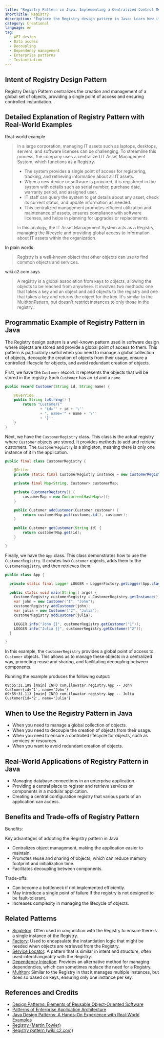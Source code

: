 ```yaml
---
title: "Registry Pattern in Java: Implementing a Centralized Control Mechanism for Java Objects"
shortTitle: Registry
description: "Explore the Registry design pattern in Java: Learn how it centralizes object management for improved access and control. Perfect for software developers and architects looking to optimize Java application architecture."
category: Creational
language: en
tag:
  - API design
  - Data access
  - Decoupling
  - Dependency management
  - Enterprise patterns
  - Instantiation
---
```


## Intent of Registry Design Pattern

Registry Design Pattern centralizes the creation and management of a global set of objects, providing a single point of
access and ensuring controlled instantiation.

## Detailed Explanation of Registry Pattern with Real-World Examples

Real-world example

> In a large corporation, managing IT assets such as laptops, desktops, servers, and software licenses can be
> challenging. To streamline this process, the company uses a centralized IT Asset Management System, which functions as a
> Registry.
>
> * The system provides a single point of access for registering, tracking, and retrieving information about all IT
    assets.
> * When a new device or software is procured, it is registered in the system with details such as serial number,
    purchase date, warranty period, and assigned user.
> * IT staff can query the system to get details about any asset, check its current status, and update information as
    needed.
> * This centralized management promotes efficient utilization and maintenance of assets, ensures compliance with
    software licenses, and helps in planning for upgrades or replacements.
>
> In this analogy, the IT Asset Management System acts as a Registry, managing the lifecycle and providing global access
> to information about IT assets within the organization.

In plain words

> Registry is a well-known object that other objects can use to find common objects and services.

wiki.c2.com says

> A registry is a global association from keys to objects, allowing the objects to be reached from anywhere. It involves
> two methods: one that takes a key and an object and add objects to the registry and one that takes a key and returns the
> object for the key. It's similar to the MultitonPattern, but doesn't restrict instances to only those in the registry.

## Programmatic Example of Registry Pattern in Java

The Registry design pattern is a well-known pattern used in software design where objects are stored and provide a
global point of access to them. This pattern is particularly useful when you need to manage a global collection of
objects, decouple the creation of objects from their usage, ensure a controlled lifecycle for objects, and avoid
redundant creation of objects.

First, we have the `Customer` record. It represents the objects that will be stored in the registry. Each `Customer` has
an `id` and a `name`.

```java
public record Customer(String id, String name) {

    @Override
    public String toString() {
        return "Customer{"
                + "id='" + id + '\''
                + ", name='" + name + '\''
                + '}';
    }
}
```

Next, we have the `CustomerRegistry` class. This class is the actual registry where `Customer` objects are stored. It
provides methods to add and retrieve customers. The `CustomerRegistry` is a singleton, meaning there is only one
instance of it in the application.

```java
public final class CustomerRegistry {

    @Getter
    private static final CustomerRegistry instance = new CustomerRegistry();

    private final Map<String, Customer> customerMap;

    private CustomerRegistry() {
        customerMap = new ConcurrentHashMap<>();
    }

    public Customer addCustomer(Customer customer) {
        return customerMap.put(customer.id(), customer);
    }

    public Customer getCustomer(String id) {
        return customerMap.get(id);
    }

}
```

Finally, we have the `App` class. This class demonstrates how to use the `CustomerRegistry`. It creates two `Customer`
objects, adds them to the `CustomerRegistry`, and then retrieves them.

```java
public class App {

  private static final Logger LOGGER = LoggerFactory.getLogger(App.class);

  public static void main(String[] args) {
    CustomerRegistry customerRegistry = CustomerRegistry.getInstance();
    var john = new Customer("1", "John");
    customerRegistry.addCustomer(john);
    var julia = new Customer("2", "Julia");
    customerRegistry.addCustomer(julia);

    LOGGER.info("John {}", customerRegistry.getCustomer("1"));
    LOGGER.info("Julia {}", customerRegistry.getCustomer("2"));
  }

}
```

In this example, the `CustomerRegistry` provides a global point of access to `Customer` objects. This allows us to
manage these objects in a centralized way, promoting reuse and sharing, and facilitating decoupling between components.

Running the example produces the following output:

```
09:55:31.109 [main] INFO com.iluwatar.registry.App -- John Customer{id='1', name='John'}
09:55:31.113 [main] INFO com.iluwatar.registry.App -- Julia Customer{id='2', name='Julia'}
```

## When to Use the Registry Pattern in Java

* When you need to manage a global collection of objects.
* When you need to decouple the creation of objects from their usage.
* When you need to ensure a controlled lifecycle for objects, such as services or resources.
* When you want to avoid redundant creation of objects.

## Real-World Applications of Registry Pattern in Java

* Managing database connections in an enterprise application.
* Providing a central place to register and retrieve services or components in a modular application.
* Creating a central configuration registry that various parts of an application can access.

## Benefits and Trade-offs of Registry Pattern

Benefits:

Key advantages of adopting the Registry pattern in Java

* Centralizes object management, making the application easier to maintain.
* Promotes reuse and sharing of objects, which can reduce memory footprint and initialization time.
* Facilitates decoupling between components.

Trade-offs:

* Can become a bottleneck if not implemented efficiently.
* May introduce a single point of failure if the registry is not designed to be fault-tolerant.
* Increases complexity in managing the lifecycle of objects.

## Related Patterns

* [Singleton](https://java-design-patterns.com/patterns/singleton/): Often used in conjunction with the Registry to
  ensure there is a single instance of the Registry.
* [Factory](https://java-design-patterns.com/patterns/factory/): Used to encapsulate the instantiation logic that might
  be needed when objects are retrieved from the Registry.
* [Service Locator](https://java-design-patterns.com/patterns/service-locator/): A pattern that is similar in intent and
  structure, often used interchangeably with the Registry.
* [Dependency Injection](https://java-design-patterns.com/patterns/dependency-injection/): Provides an alternative
  method for managing dependencies, which can sometimes replace the need for a Registry.
* [Multiton](https://java-design-patterns.com/patterns/multiton/): Similar to the Registry in that it manages multiple
  instances, but does so based on keys, ensuring only one instance per key.

## References and Credits

* [Design Patterns: Elements of Reusable Object-Oriented Software](https://amzn.to/3w0pvKI)
* [Patterns of Enterprise Application Architecture](https://amzn.to/3WfKBPR)
* [Java Design Patterns: A Hands-On Experience with Real-World Examples](https://amzn.to/3yhh525)
* [Registry (Martin Fowler)](https://www.martinfowler.com/eaaCatalog/registry.html)
* [Registry pattern (wiki.c2.com)](https://wiki.c2.com/?RegistryPattern)

